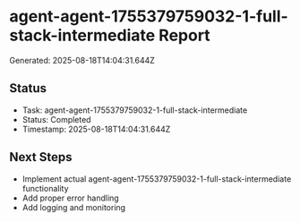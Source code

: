 # agent-agent-1755379759032-1-full-stack-intermediate Report

Generated: 2025-08-18T14:04:31.644Z

## Status
- Task: agent-agent-1755379759032-1-full-stack-intermediate
- Status: Completed
- Timestamp: 2025-08-18T14:04:31.644Z

## Next Steps
- Implement actual agent-agent-1755379759032-1-full-stack-intermediate functionality
- Add proper error handling
- Add logging and monitoring
